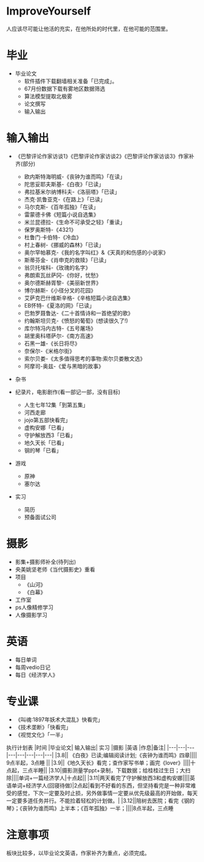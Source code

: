 
# ImproveYourself
人应该尽可能让他活的充实，在他所处的时代里，在他可能的范围里。


# 毕业
+ 毕业论文
   + 软件插件下载翻墙相关准备「已完成」。
   + 67月份数据下载有雾地区数据筛选
   + 算法模型提取北极雾
   + 论文撰写
   + 输入输出


# 输入输出
+ 《巴黎评论作家访谈1》《巴黎评论作家访谈2》《巴黎评论作家访谈3》作家补齐(部分)
   + 欧内斯特海明威-《丧钟为谁而鸣》「在读」
   + 陀思妥耶夫斯基-《白夜》「已读」
   + 弗拉基米尔纳博科夫-《洛丽塔》「已读」
   + 杰克·凯鲁亚克-《在路上》「已读」
   + 马尔克斯-《百年孤独》「在读」
   + 雷蒙德卡佛《短篇小说自选集》
   + 米兰昆德拉-《生命不可承受之轻》「重读」
   + 保罗奥斯特-《4321》
   + 杜鲁门·卡伯特-《冷血》
   + 村上春树-《挪威的森林》「已读」
   + 奥尔罕帕慕克-《我的名字叫红》&《天真的和伤感的小说家》
   + 斯蒂芬金-《肖申克的救赎》「已读」
   + 翁贝托埃科-《玫瑰的名字》
   + 弗朗索瓦丝萨冈-《你好，忧愁》
   + 奥尔德斯赫胥黎-《美丽新世界》
   + 博尔赫斯-《小径分叉的花园》
   + 艾萨克巴什维斯辛格-《辛格短篇小说自选集》
   + EB怀特-《夏洛的网》「已读」
   + 巴勃罗聂鲁达-《二十首情诗和一首绝望的歌》
   + 约翰斯坦贝克-《愤怒的葡萄》(想读很久了!)
   + 库尔特冯内古特-《五号屠场》
   + 胡里奥科塔萨尔-《南方高速》
   + 石黑一雄-《长日将尽》
   + 奈保尔-《米格尔街》
   + 索尔贝娄-《太多值得思考的事物:索尔贝娄散文选》
   + 阿摩司-奥兹-《爱与黑暗的故事》


+ 杂书

+ 纪录片，电影剧作(看一部记一部，没有目标)
   + 人生七年12集「到第五集」
   + 河西走廊
   + jojo第五部快看完」
   + 虚构安娜「已看」
   + 守护解放西3「已看」
   + 地久天长「已看」
   + 钢的琴「已看」

+ 游戏
   + 原神
   + 塞尔达

+ 实习
   + 简历
   + 预备面试公司



# 摄影
+ 影集+摄影师补全(待列出)
+ 央美姚坚老师《当代摄影史》重看
+ 项目
   + 《山河》
   + 《白幕》
+ 工作室
+ ps人像精修学习
+ 人像摄影学习


# 英语
  + 每日单词
  + 每周vedio日记
  + 每日《经济学人》


# 专业课
+ 《叫魂:1897年妖术大混乱》快看完」
+ 《技术垄断》「快看完」
+ 《视觉文化》「一半」


执行计划表
|时间	|毕业论文|	输入输出|	实习	|摄影	|英语	|作息|备注|	
|---|---|---|---|---|---|---|---|
|3.8||	《白夜》已读;编辑阅读计划;《丧钟为谁而鸣》四章||||	9点半起，3点睡	||
|3.9||《地久天长》看完；查作家写书单；画完《lover》||||十点起，三点半睡||
|3.10|摄影测量学ppt+录制，下载数据；给桂桂过生日；大扫除||||单词+一篇经济学人|十点起||
|3.11|两天看完了守护解放西3和虚构安娜||||英语单词+经济学人(回寝待做)|2点起|看到不好看的东西，但坚持看完是一种非常难受的感觉，下次一定要及时止损，另外做事情一定要从优先级最高的开始做，每天一定要多道任务并行。不能捡着轻松的计划做。|
|3.12||陪树去医院；看完《钢的琴》；《丧钟为谁而鸣》上半本；《百年孤独》一半；||||8点半起，三点睡


# 注意事项

板块比较多，以毕业论文英语，作家补齐为重点，必须完成。
